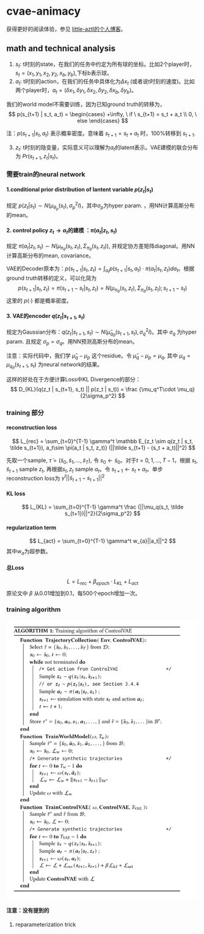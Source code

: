 # cvae-animacy

获得更好的阅读体验，参见 [little-aztl的个人博客](https://little-aztl.vercel.app/article/15c30cc5-eea7-80da-87ee-c42cba56df48)。

## math and technical analysis 

1. $s_t$: t时刻的state，在我们的任务中约定为所有球的坐标。比如2个player时，$s_t = (x_1, y_1, x_2, y_2, x_b, y_b)$,下标b表示球。
2. $a_t$: t时刻的action，在我们的任务中具体化为$\Delta x_t$ (或者说t时刻的速度)。比如两个player时，$a_t = (\delta x_1, \delta y_1, \delta x_2, \delta y_2, \delta x_b, \delta y_b)$。
   
我们的world model不需要训练，因为已知ground truth的转移为，
$$
    p(s_{t+1} | s_t, a_t) = \begin{cases} 
        +\infty, \ if \ s_{t+1} = s_t + a_t \\
        0, \ else
    \end{cases}
$$

注：$p(s_{t+1} | s_t, a_t)$ 表示概率密度。意味着 $s_{t+1} = s_t + a_t$ 时，100%转移到 $s_{t+1}$.

3. $z_t$: t时刻的隐变量，实际意义可以理解为$a_t$的latent表示。VAE建模的联合分布为 $Pr(s_{t+1}, z_t | s_t)$。

### 需要train的neural network 

#### 1.conditional prior distribution of lantent variable $p(z_t | s_t)$ 
规定 $p(z_t | s_t) \sim N(\mu_{\theta_p}(s_t), \sigma_p^2 I)$，其中$\sigma_p$为hyper param. ，用NN计算高斯分布的mean。 

#### 2. control policy $z_t \to a_t$的建模 ：$\pi(a_t | z_t , s_t)$
规定 $\pi(a_t | z_t , s_t) \sim N(\mu_{\pi_\theta}(s_t, z_t), \Sigma_{\pi_{\theta}}(s_t, z_t))$, 并规定协方差矩阵diagonal。用NN计算高斯分布的mean, covariance。

VAE的Decoder原本为：$p(s_{t+1} | s_t, z_t) = \int_{a_t} p(s_{t+1} | s_t, a_t)\cdot \pi(a_t | s_t, z_t)da_t$。根据ground truth转移的定义，可以化简为
$$
p(s_{t+1} | s_t, z_t) = \pi(s_{t+1}- s_t | s_t, z_t)=N(\mu_{\pi_\theta}(s_t, z_t), \Sigma_{\pi_{\theta}}(s_t, z_t); s_{t+1} - s_t)
$$
这里的 $p(\cdot)$ 都是概率密度。

#### 3. VAE的encoder $q(z_t | s_{t+1}, s_t)$
规定为Gaussian分布：$q(z_t | s_{t+1}, s_t) \sim N(\hat \mu_{q_{\theta}}(s_{t+1}, s_t), \sigma^2_q I)$。其中 $\sigma_q$ 为hyper param. 且规定 $\sigma_p = \sigma_q$。用NN预测高斯分布的mean。

注意：实际代码中，我们学 $\hat\mu_q - \mu_p$ 这个residue。令 $\hat \mu_q - \mu_p = \mu_q$, 其中 $\mu_q = \mu_{q_\theta}(s_{t+1}, s_t)$ 为neural network的结果。

这样的好处在于方便计算Loss中KL Divergence的部分：
$$
D_{KL}(q(z_t | s_{t+1}, s_t) || p(z_t | s_t)) = \frac {\mu_q^T\cdot \mu_q}{2\sigma_p^2}
$$

### training 部分

#### reconstruction loss 
$$
L_{rec} = \sum_{t=0}^{T-1} \gamma^t \mathbb E_{z_t \sim q(z_t | s_t, \tilde s_{t+1}), a_t\sim \pi(a_t | s_t, z_t)} (||\tilde s_{t+1} - (s_t + a_t)||^2) 
$$

先取一个sample, $\tilde \tau = (\tilde s_0, \tilde s_1,..., \tilde s_T)$, 令 $s_0 \leftarrow \tilde s_0$。对于$t=0,1,...,T-1$，根据 $s_t, \tilde s_{t+1}$ sample $z_t$, 再根据$s_t, z_t$ sample $a_t$。令 $s_{t+1} \leftarrow s_t + a_t$。单步reconstruction loss为 $\gamma^t ||\tilde s_{t+1} - s_{t+1}||^2$ 

#### KL loss 
$$
L_{KL} = \sum_{t=0}^{T-1} \gamma^t \frac {||\mu_q(s_t, \tilde s_{t+1})||^2}{2\sigma_p^2}
$$

#### regularization term 
$$
L_{act} = \sum_{t=0}^{T-1} \gamma^t w_{a}||a_t||^2 
$$
其中$w_a$为超参数。

#### 总Loss 
$$
L = L_{rec} + \beta_{epoch}\cdot L_{KL} + L_{act}
$$
原论文中 $\beta$ 从0.01增加到0.1，每500个epoch增加一次。 

### training algorithm 

<img src="static/trainAlg.png" width="600" />

#### 注意：没有提到的
1. reparameterization trick 